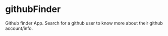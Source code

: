 # githubFinder
Github finder App. Search for a github user to know more about their github account/info.
